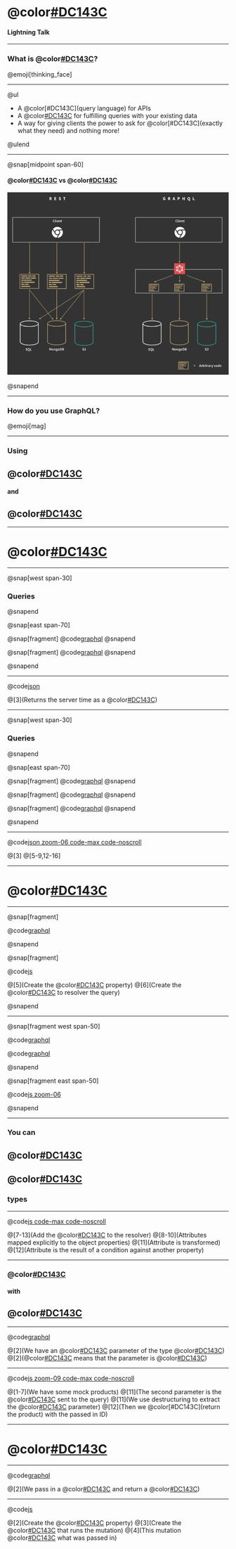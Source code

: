 # @color[#DC143C](GraphQL)
#### Lightning Talk

---

### What is @color[#DC143C](GraphQL)?

@emoji[thinking_face]

---

@ul

- A @color[#DC143C](query language) for APIs
- A @color[#DC143C](runtime) for fulfilling queries with your existing data
- A way for giving clients the power to ask for @color[#DC143C](exactly what they need) and nothing more!

@ulend

---

@snap[midpoint span-60]

#### @color[#DC143C](REST) vs @color[#DC143C](GraphQL)

![REST and GraphQL](assets/images/rest_and_graphql_side_by_side.png)

@snapend

---

### How do you use GraphQL?

@emoji[mag]

---

### Using
## @color[#DC143C](resolvers)
#### and
## @color[#DC143C](schemas)

---

# @color[#DC143C](Schemas)

---

@snap[west span-30]

### Queries

@snapend

@snap[east span-70]

@snap[fragment]
@code[graphql](assets/code/simple-schema.graphql)
@snapend

@snap[fragment]
@code[graphql](assets/code/simple-schema-request.graphql)
@snapend

@snapend

---

@code[json](assets/code/simple-schema-response.json)

@[3](Returns the server time as a @color[#DC143C](string))

---

@snap[west span-30]

### Queries

@snapend

@snap[east span-70]

@snap[fragment]
@code[graphql](assets/code/complex-schema-1.graphql)
@snapend

@snap[fragment]
@code[graphql](assets/code/complex-schema-2.graphql)
@snapend

@snap[fragment]
@code[graphql](assets/code/complex-schema-request.graphql)
@snapend

@snapend

---

@code[json zoom-06 code-max code-noscroll](assets/code/complex-schema-response.json)

@[3]
@[5-9,12-16]

---

# @color[#DC143C](Resolvers)

---

@snap[fragment]

@code[graphql](assets/code/simple-schema.graphql)

@snapend

@snap[fragment]

@code[js](assets/code/simple-resolver.js)

@[5](Create the @color[#DC143C](Query) property)
@[6](Create the @color[#DC143C](function) to resolver the query)

@snapend

---

@snap[fragment west span-50]

@code[graphql](assets/code/complex-schema-1.graphql)

@code[graphql](assets/code/complex-schema-2.graphql)

@snapend

@snap[fragment east span-50]

@code[js zoom-06](assets/code/complex-resolver.js)

@snapend

---

### You can
## @color[#DC143C](EXPLICITLY)
## @color[#DC143C](DEFINE)
### types

---

@code[js code-max code-noscroll](assets/code/complex-resolver-define-type.js)

@[7-13](Add the @color[#DC143C](type) to the resolver)
@[8-10](Attributes mapped explicitly to the object properties)
@[11](Attribute is transformed)
@[12](Attribute is the result of a condition against another property)

---

### @color[#DC143C](Queries)
#### with
## @color[#DC143C](PARAMETERS)

---

@code[graphql](assets/code/query-with-parameter.graphql)

@[2](We have an @color[#DC143C](id) parameter of the type @color[#DC143C](ID))
@[2](@color[#DC143C](ID!) means that the parameter is @color[#DC143C](required))

---

@code[js zoom-09 code-max code-noscroll](assets/code/resolver-with-parameter.js)

@[1-7](We have some mock products)
@[11](The second parameter is the @color[#DC143C](parameters) sent to the query)
@[11](We use destructuring to extract the @color[#DC143C](id) parameter)
@[12](Then we @color[#DC143C](return the product) with the passed in ID)

---

# @color[#DC143C](Mutations)

---

@code[graphql](assets/code/simple-mutation-schema.graphql)

@[2](We pass in a  @color[#DC143C](String) and return a  @color[#DC143C](String))

---

@code[js](assets/code/simple-mutation-resolver.js)

@[2](Create the @color[#DC143C](Mutation) property)
@[3](Create the @color[#DC143C](function) that runs the mutation)
@[4](This mutation @color[#DC143C](echos) what was passed in)
